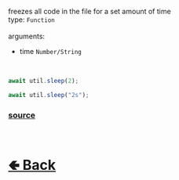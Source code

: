 freezes all code in the file for a set amount of time<br>
type: `Function`<br><br>
arguments:
- time `Number/String`

<br>

```js
await util.sleep(2);

await util.sleep("2s");
```

### [source](https://github.com/shysolocup/noscord.js/blob/main/src/Services/UtilService/custard/sleep.js)

<br> <h1> [🢀 Back](https://github.com/shysolocup/noscord.js/wiki/Util) </h1>